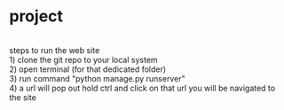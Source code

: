 # project
<br>
steps to run the web site 
<br>
1) clone the git repo to your local system
<br>
2) open terminal (for that dedicated folder)
<br>
3) run  command "python  manage.py runserver"
<br>
4) a url will pop out hold ctrl and click on that url you will be navigated to the site  
<br>
